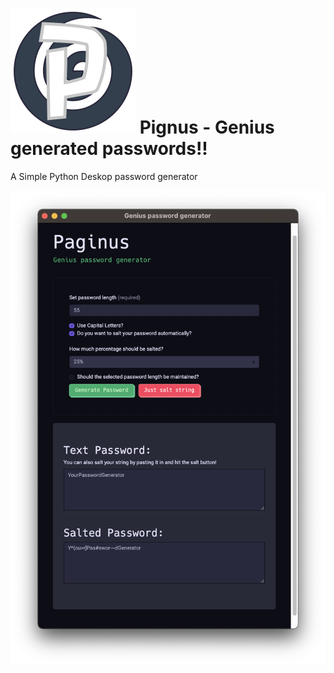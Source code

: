 # ![alt text](https://github.com/mxmueller/Pignus/blob/main/assets/d347217768ed42338b0ee427a65b191c.png) Pignus - Genius generated passwords!!
A Simple Python Deskop password generator

![alt text](https://github.com/mxmueller/Pignus/blob/main/assets/Screenshot%202021-05-28%20at%2015.42.53.png)

